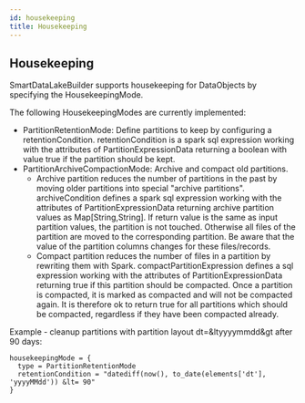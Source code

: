 ```yaml
---
id: housekeeping
title: Housekeeping
---
```



## Housekeeping
SmartDataLakeBuilder supports housekeeping for DataObjects by specifying the HousekeepingMode.

The following HousekeepingModes are currently implemented:
* PartitionRetentionMode: Define partitions to keep by configuring a retentionCondition.
  retentionCondition is a spark sql expression working with the attributes of PartitionExpressionData returning a boolean with value true if the partition should be kept.
* PartitionArchiveCompactionMode: Archive and compact old partitions.
    * Archive partition reduces the number of partitions in the past by moving older partitions into special "archive partitions".
      archiveCondition defines a spark sql expression working with the attributes of PartitionExpressionData returning archive partition values as Map\[String,String\].
      If return value is the same as input partition values, the partition is not touched. Otherwise all files of the partition are moved to the corresponding partition.
      Be aware that the value of the partition columns changes for these files/records.
    * Compact partition reduces the number of files in a partition by rewriting them with Spark.
      compactPartitionExpression defines a sql expression working with the attributes of PartitionExpressionData returning true if this partition should be compacted.
      Once a partition is compacted, it is marked as compacted and will not be compacted again. It is therefore ok to return true for all partitions which should be compacted, regardless if they have been compacted already.

Example - cleanup partitions with partition layout dt=&ltyyyymmdd&gt after 90 days:
```
housekeepingMode = {
  type = PartitionRetentionMode
  retentionCondition = "datediff(now(), to_date(elements['dt'], 'yyyyMMdd')) &lt= 90"
}
```
